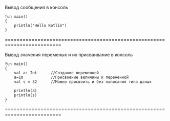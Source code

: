Вывод сообщения в консоль
```
fun main()
{
    println("Hello Kotlin")
}
```

=========================================================================

Вывод значения переменых и их присваивание в консоль
```
fun main() 
{
    val a: Int      //Создание переменной
    a=10            //Присвоение величины к переменной 
    val s = 32      //Можно присвоить и без написания типа даных
   
    println(a)
    println(s)
}
```
=========================================================================

